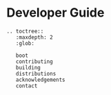 # Developer Guide

```eval_rst
.. toctree::
   :maxdepth: 2
   :glob:

   boot
   contributing
   building
   distributions
   acknowledgements
   contact
```
